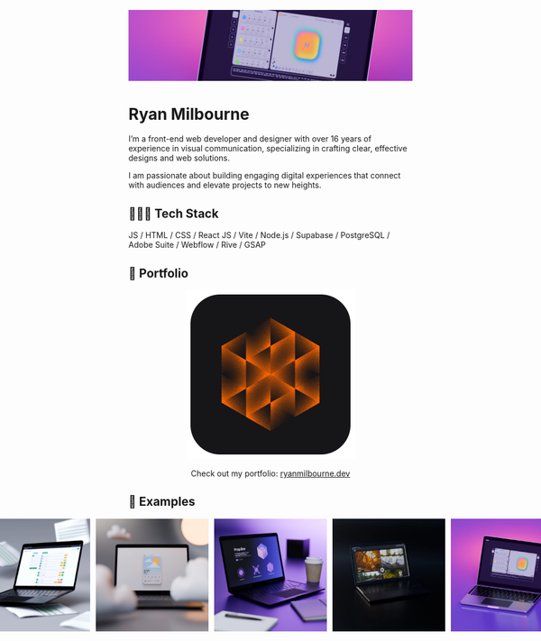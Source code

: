![banner image](images/banner-1.jpeg)

# Ryan Milbourne

I’m a front-end web developer and designer with over 16 years of experience in visual communication, specializing in crafting clear, effective designs and web solutions.

I am passionate about building engaging digital experiences that connect with audiences and elevate projects to new heights.

## 🧑🏽‍💻 Tech Stack

JS / HTML / CSS / React JS / Vite / Node.js / Supabase / PostgreSQL / Adobe Suite / Webflow / Rive / GSAP

## 🫠 Portfolio

<div align="center">
<img src="images/website-graphic.png" alt="example-image" width="300"/>

Check out my portfolio: [ryanmilbourne.dev](https://ryanmilbourne.dev)

</div>

## 👀 Examples

<div align="left" style="display: flex; justify-content: center; gap: 10px;">
  <img src="images/vut-office-browse-alt.webp" alt="example-image" width="200"/>
  <img src="images/weatherapp-image-1.webp" alt="example-image" width="200"/>
  <img src="images/propbox-thumbnail.webp" alt="example-image" width="200"/>
  <img src="images/vanurbantimber-thumbnail.webp" alt="example-image" width="200"/>
  <img src="images/boxed-thumbnail.webp" alt="example-image" width="200"/>
</div>
